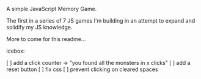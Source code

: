 A simple JavaScript Memory Game. 

The first in a series of 7 JS games I'm building in an attempt to expand and solidify my JS knowledge. 


More to come for this readme...

icebox:

[ ] add a click counter -> "you found all the monsters in x clicks"
[ ] add a reset button
[ ] fix css 
[ ] prevent clicking on cleared spaces